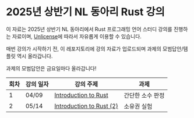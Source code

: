 # 2025년 상반기 NL 동아리 Rust 강의

이 자료는 2025년 상반기 NL 동아리에서 Rust 프로그래밍 언어 스터디 강의를 진행하는 자료이며, [Unlicense](https://unlicense.org/)에 따라서 자유롭게 이용할 수 있습니다.

매번 강의가 시작하기 전, 이 레포지토리에 강의 자료가 업로드되며 과제의 모범답안/템플릿 역시 올라갑니다.

과제의 모범답안은 금요일마다 올라갑니다!

| 회차 | 강의 일자 | 강의 주제              | 과제 |
| --- | ------- | -------------------- | --------- |
| 1   | 04/09   | [Introduction to Rust](./01-introduction-to-rust.pdf) | 간단한 소수 판정 |
| 2   | 05/14   | [Introduction to Rust (2)](./02-introduction-to-rust2.pdf) | 소유권 실험 |
